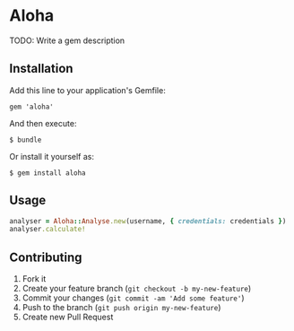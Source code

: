 # Aloha

TODO: Write a gem description

## Installation

Add this line to your application's Gemfile:

    gem 'aloha'

And then execute:

    $ bundle

Or install it yourself as:

    $ gem install aloha

## Usage

```ruby
analyser = Aloha::Analyse.new(username, { credentials: credentials })
analyser.calculate!
```

## Contributing

1. Fork it
2. Create your feature branch (`git checkout -b my-new-feature`)
3. Commit your changes (`git commit -am 'Add some feature'`)
4. Push to the branch (`git push origin my-new-feature`)
5. Create new Pull Request
